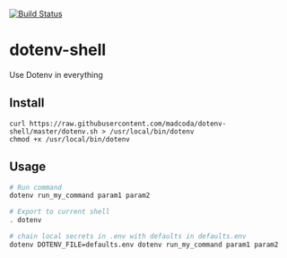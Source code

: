[![Build Status](https://travis-ci.org/dinhoabreu/dotenv-shell.svg?branch=improve_value)](https://travis-ci.org/dinhoabreu/dotenv-shell)

# dotenv-shell

Use Dotenv in everything

## Install

```
curl https://raw.githubusercontent.com/madcoda/dotenv-shell/master/dotenv.sh > /usr/local/bin/dotenv
chmod +x /usr/local/bin/dotenv
```

## Usage

```sh
# Run command
dotenv run_my_command param1 param2

# Export to current shell
. dotenv

# chain local secrets in .env with defaults in defaults.env
dotenv DOTENV_FILE=defaults.env dotenv run_my_command param1 param2
```
